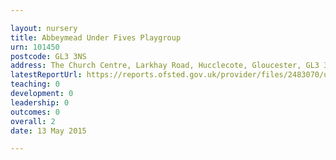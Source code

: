 ```yaml
---

layout: nursery
title: Abbeymead Under Fives Playgroup
urn: 101450
postcode: GL3 3NS
address: The Church Centre, Larkhay Road, Hucclecote, Gloucester, GL3 3NS
latestReportUrl: https://reports.ofsted.gov.uk/provider/files/2483070/urn/101450.pdf
teaching: 0
development: 0
leadership: 0
outcomes: 0
overall: 2
date: 13 May 2015

---
```

